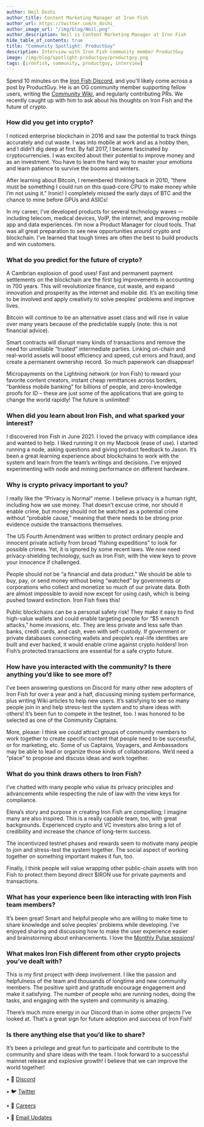 ```yaml
---
author: Neil Doshi
author_title: Content Marketing Manager at Iron Fish
author_url: https://twitter.com/n_doshi_
author_image_url: "/img/blog/Neil.png"
author_description: Neil is Content Marketing Manager at Iron Fish
hide_table_of_contents: true
title: "Community Spotlight: ProductGuy"
description: Interview with Iron Fish community member ProductGuy
image: /img/blog/spotlight-productguy/productguy.png
tags: [ironfish, community, productguy, interview]
---
```


Spend 10 minutes on the [Iron Fish Discord](https://discord.ironfish.network/), and you'll likely come across a post by ProductGuy. He is an OG community member supporting fellow users, writing the [Community Wiki](https://github.com/iron-fish/ironfish/wiki/Getting-Started), and regularly contributing PRs. We recently caught up with him to ask about his thoughts on Iron Fish and the future of crypto.

### How did you get into crypto?

I noticed enterprise blockchain in 2016 and saw the potential to track things accurately and cut waste. I was into mobile at work and as a hobby then, and I didn’t dig deep at first. By fall 2017, I became fascinated by cryptocurrencies. I was excited about their potential to improve money and as an investment. You have to learn the hard way to master your emotions and learn patience to survive the booms and winters.

After learning about Bitcoin, I remembered thinking back in 2010, “there must be something I could run on this quad-core CPU to make money while I’m not using it.” Ironic! I completely missed the early days of BTC and the chance to mine before GPUs and ASICs!
  
In my career, I’ve developed products for several technology waves — including telecom, medical devices, VoIP, the internet, and improving mobile app and data experiences. I’m now a Product Manager for cloud tools. That was all great preparation to see new opportunities around crypto and blockchain. I’ve learned that tough times are often the best to build products and win customers.

### What do you predict for the future of crypto? 

A Cambrian explosion of good uses! Fast and permanent payment settlements on the blockchain are the first big improvements in accounting in 700 years. This will revolutionize finance, cut waste, and expand innovation and prosperity as the internet and mobile did. It’s an exciting time to be involved and apply creativity to solve peoples’ problems and improve lives.
  
Bitcoin will continue to be an alternative asset class and will rise in value over many years because of the predictable supply (note: this is not financial advice).
  
Smart contracts will disrupt many kinds of transactions and remove the need for unreliable “trusted” intermediate parties. Linking on-chain and real-world assets will boost efficiency and speed, cut errors and fraud, and create a permanent ownership record. So much paperwork can disappear!
  
Micropayments on the Lightning network (or Iron Fish) to reward your favorite content creators, instant cheap remittances across borders, “bankless mobile banking” for billions of people, and zero-knowledge proofs for ID – these are just some of the applications that are going to change the world rapidly! The future is unlimited!

### When did you learn about Iron Fish, and what sparked your interest?

I discovered Iron Fish in June 2021. I loved the privacy with compliance idea and wanted to help. I liked running it on my Macbook (ease of use). I started running a node, asking questions and giving product feedback to Jason. It’s been a great learning experience about blockchains to work with the system and learn from the team’s writings and decisions. I’ve enjoyed experimenting with node and mining performance on different hardware.

### Why is crypto privacy important to you?

I really like the “Privacy is Normal” meme. I believe privacy is a human right, including how we use money. That doesn’t excuse crime, nor should it enable crime, but money should not be watched as a potential crime without “probable cause,” meaning that there needs to be strong prior evidence outside the transactions themselves.

The US Fourth Amendment was written to protect ordinary people and innocent private activity from broad “fishing expeditions” to look for possible crimes. Yet, it is ignored by some recent laws. We now need privacy-shielding technology, such as Iron Fish, with the view keys to prove your innocence if challenged.

People should not be “a financial and data product.” We should be able to buy, pay, or send money without being “watched” by governments or corporations who collect and monetize so much of our private data. Both are almost impossible to avoid now except for using cash, which is being pushed toward extinction. Iron Fish fixes this!

Public blockchains can be a personal safety risk! They make it easy to find high-value wallets and could enable targeting people for “$5 wrench attacks,” home invasions, etc. They are less private and less safe than banks, credit cards, and cash, even with self-custody. If government or private databases connecting wallets and people’s real-life identities are built and ever hacked, it would enable crime against crypto holders! Iron Fish’s protected transactions are essential for a safe crypto future.

### How have you interacted with the community? Is there anything you’d like to see more of?
 
I’ve been answering questions on Discord for many other new adopters of Iron Fish for over a year and a half, discussing mining system performance, plus writing Wiki articles to help new users. It’s satisfying to see so many people join in and help stress-test the system and to share ideas with others! It’s been fun to compete in the testnet, too. I was honored to be selected as one of the Community Captains.

More, please: I think we could attract groups of community members to work together to create specific content that people need to be successful, or for marketing, etc. Some of us Captains, Voyagers, and Ambassadors may be able to lead or organize those kinds of collaborations. We’d need a “place” to propose and discuss ideas and work together.

### What do you think draws others to Iron Fish?
    
I’ve chatted with many people who value its privacy principles and advancements while respecting the rule of law with the view keys for compliance.

Elena’s story and purpose in creating Iron Fish are compelling; I imagine many are also inspired. This is a really capable team, too, with great backgrounds. Experienced crypto and VC investors also bring a lot of credibility and increase the chance of long-term success.

The incentivized testnet phases and rewards seem to motivate many people to join and stress-test the system together. The social aspect of working together on something important makes it fun, too.

Finally, I think people will value wrapping other public-chain assets with Iron Fish to protect them beyond direct $IRON use for private payments and transactions.

### What has your experience been like interacting with Iron Fish team members?
    
It’s been great! Smart and helpful people who are willing to make time to share knowledge and solve peoples’ problems while developing. I’ve enjoyed sharing and discussing how to make the user experience easier and brainstorming about enhancements. I love the [Monthly Pulse sessions](https://www.youtube.com/@ironfish5278/videos)!

### What makes Iron Fish different from other crypto projects you’ve dealt with?

This is my first project with deep involvement. I like the passion and helpfulness of the team and thousands of longtime and new community members. The positive spirit and gratitude encourage engagement and make it satisfying. The number of people who are running nodes, doing the tasks, and engaging with the system and community is amazing.

There’s much more energy in our Discord than in some other projects I’ve looked at. That’s a great sign for future adoption and success of Iron Fish!

### Is there anything else that you’d like to share?
 
It’s been a privilege and great fun to participate and contribute to the community and share ideas with the team. I look forward to a successful mainnet release and explosive growth! I believe that we can improve the world together!


• 🎤 [Discord](https://discord.ironfish.network)

• 🐦 [Twitter](https://twitter.com/ironfishcrypto)

• 🚀 [Careers](https://ironfish.network/careers)

• 📧 [Email Updates](https://ironfish.network/#email-signup)
